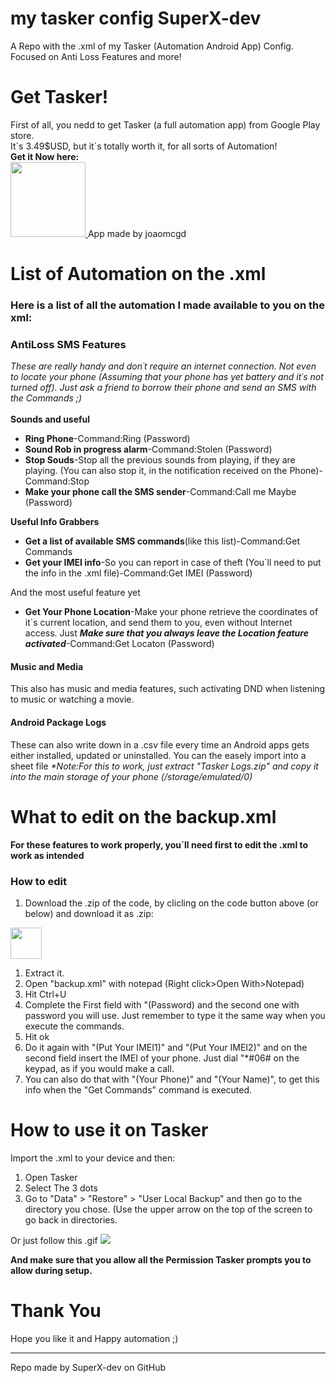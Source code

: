 # my tasker config SuperX-dev
 A Repo with the .xml of my Tasker (Automation Android App) Config. Focused on Anti Loss Features and more!
 <br>
 
 
 <h1>Get Tasker!</h1>
 First of all, you nedd to get Tasker (a full automation app) from Google Play store.
 <br>
 It´s 3.49$USD, but it´s totally worth it, for all sorts of Automation!
 <br>
 <b>Get it Now here:</b>
 <br>
 <a href="https://play.google.com/store/apps/details?id=net.dinglisch.android.taskerm&hl=pt_PT&gl=US">
 <img src="https://play.google.com/intl/en_us/badges/images/generic/en_badge_web_generic.png" alt:Tasker height=120>
 </a>
 App made by joaomcgd
 
 <h1>List of Automation on the .xml</h1>
 <h3>Here is a list of all the automation I made available to you on the xml:</h3>
 <h3>AntiLoss SMS Features</h3>
       <i>These are really handy and don´t require an internet connection. Not even to locate your phone (Assuming that your phone has yet battery and it´s not turned off). Just ask a friend to borrow their phone and send an SMS with the Commands ;)</i>
       <br>
       <br>
 <b>Sounds and useful</b>
 <br>
 <ul>
 <li><b>Ring Phone</b>-Command:Ring (Password)
 <li><b>Sound Rob in progress alarm</b>-Command:Stolen (Password)
 <li><b>Stop Souds</b>-Stop all the previous sounds from playing, if they are playing. (You can also stop it, in the notification received on the Phone)-Command:Stop
 <li><b>Make your phone call the SMS sender</b>-Command:Call me Maybe (Password)
  </ul>
  
  <b>Useful Info Grabbers</b>
 <ul>
 <li><b>Get a list of available SMS commands</b>(like this list)-Command:Get Commands
 <li><b>Get your IMEI info</b>-So you can report in case of theft (You´ll need to put the info in the .xml file)-Command:Get IMEI (Password)
 </ul>
 And the most useful feature yet
 <ul>
 <li><b>Get Your Phone Location</b>-Make your phone retrieve the coordinates of it´s current location, and send them to you, even without Internet access. Just <b><i>Make sure that you always leave the Location feature activated</i></b>-Command:Get Locaton (Password)
  </ul>
  
<h4>Music and Media</h4>
This also has music and media features, such activating DND when listening to music or watching a movie.

<h4>Android Package Logs</h4>
These can also write down in a .csv file every time an Android apps gets either installed, updated or uninstalled. You can the easely import into a sheet file
<i>*Note:For this to work, just extract "Tasker Logs.zip" and copy it into the main storage of your phone (/storage/emulated/0)</i>

  
 <h1>What to edit on the backup.xml</h1>
 <b>For these features to work properly, you´ll need first to edit the .xml to work as intended</b>
 <br>
 <h3>How to edit</h3>
 <ol>
 <li>Download the .zip of the code, by clicling on the code button above (or below) and download it as .zip:</li>
 </ol>
 <a href="/SuperX-dev/my-tasker-config-SuperX-dev/archive/refs/heads/main.zip"><img src="https://i.ibb.co/MnCR50p/code-button.png" height=50></a>
 <ol>
 <li>Extract it.</li>
 <li>Open "backup.xml" with notepad (Right click>Open With>Notepad)</li>
 <li>Hit Ctrl+U</li>
 <li>Complete the First field with "(Password) and the second one with password you will use. Just remember to type it the same way when you execute the commands.</li>
 <li>Hit ok</li>
 <li>Do it again with "(Put Your IMEI1)" and "(Put Your IMEI2)" and on the second field insert the IMEI of your phone. Just dial "*#06# on the keypad, as if you would make a call.</li>
 <li>You can also do that with "(Your Phone)" and "(Your Name)", to get this info when the "Get Commands" command is executed.</li>
 </ol>
 
 <h1>How to use it on Tasker</h1>
 Import the .xml to your device and then:
 <ol>
 <li>Open Tasker</li>
 <li>Select The 3 dots</li>
 <li>Go to "Data" > "Restore" > "User Local Backup" and then go to the directory you chose. (Use the upper arrow on the top of the screen to go back in directories.</li>
 </ol>
 
 Or just follow this .gif
 ![](https://github.com/SuperX-dev/my-tasker-config-SuperX-dev/blob/master/readme%20resources/Photos/Import%20backup.xml.gif?raw=true)
 
 <b> And make sure that you allow all the Permission Tasker prompts you to allow during setup.</b>
 
<h1>Thank You</h1>
Hope you like it and Happy automation ;)
<hr>
Repo made by SuperX-dev on GitHub
